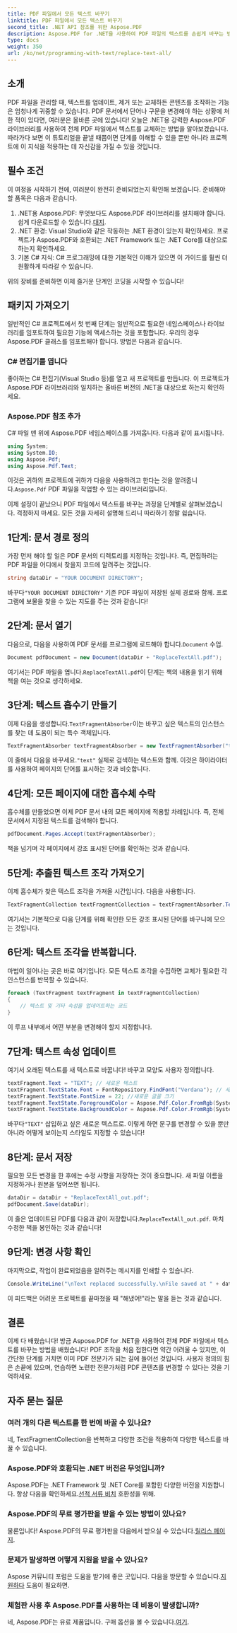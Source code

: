 ```yaml
---
title: PDF 파일에서 모든 텍스트 바꾸기
linktitle: PDF 파일에서 모든 텍스트 바꾸기
second_title: .NET API 참조를 위한 Aspose.PDF
description: Aspose.PDF for .NET을 사용하여 PDF 파일의 텍스트를 손쉽게 바꾸는 방법을 알아보세요. 코드 조각이 포함된 전체 가이드.
type: docs
weight: 350
url: /ko/net/programming-with-text/replace-text-all/
---
```

## 소개

PDF 파일을 관리할 때, 텍스트를 업데이트, 제거 또는 교체하든 콘텐츠를 조작하는 기능은 엄청나게 귀중할 수 있습니다. PDF 문서에서 단어나 구문을 변경해야 하는 상황에 처한 적이 있다면, 여러분은 올바른 곳에 있습니다! 오늘은 .NET용 강력한 Aspose.PDF 라이브러리를 사용하여 전체 PDF 파일에서 텍스트를 교체하는 방법을 알아보겠습니다. 따라가다 보면 이 튜토리얼을 끝낼 때쯤이면 단계를 이해할 수 있을 뿐만 아니라 프로젝트에 이 지식을 적용하는 데 자신감을 가질 수 있을 것입니다.

## 필수 조건

이 여정을 시작하기 전에, 여러분이 완전히 준비되었는지 확인해 보겠습니다. 준비해야 할 품목은 다음과 같습니다.

1.  .NET용 Aspose.PDF: 무엇보다도 Aspose.PDF 라이브러리를 설치해야 합니다. 쉽게 다운로드할 수 있습니다.[대지](https://releases.aspose.com/pdf/net/).
2. .NET 환경: Visual Studio와 같은 작동하는 .NET 환경이 있는지 확인하세요. 프로젝트가 Aspose.PDF와 호환되는 .NET Framework 또는 .NET Core를 대상으로 하는지 확인하세요.
3. 기본 C# 지식: C# 프로그래밍에 대한 기본적인 이해가 있으면 이 가이드를 훨씬 더 원활하게 따라갈 수 있습니다.

위의 장비를 준비하면 이제 즐거운 단계인 코딩을 시작할 수 있습니다!

## 패키지 가져오기

일반적인 C# 프로젝트에서 첫 번째 단계는 일반적으로 필요한 네임스페이스나 라이브러리를 임포트하여 필요한 기능에 액세스하는 것을 포함합니다. 우리의 경우 Aspose.PDF 클래스를 임포트해야 합니다. 방법은 다음과 같습니다.

### C# 편집기를 엽니다

좋아하는 C# 편집기(Visual Studio 등)를 열고 새 프로젝트를 만듭니다. 이 프로젝트가 Aspose.PDF 라이브러리와 일치하는 올바른 버전의 .NET을 대상으로 하는지 확인하세요.

### Aspose.PDF 참조 추가

C# 파일 맨 위에 Aspose.PDF 네임스페이스를 가져옵니다. 다음과 같이 표시됩니다.

```csharp
using System;
using System.IO;
using Aspose.Pdf;
using Aspose.Pdf.Text;
```

 이것은 귀하의 프로젝트에 귀하가 다음을 사용하려고 한다는 것을 알려줍니다.`Aspose.Pdf` PDF 파일을 작업할 수 있는 라이브러리입니다.

이제 설정이 끝났으니 PDF 파일에서 텍스트를 바꾸는 과정을 단계별로 살펴보겠습니다. 걱정하지 마세요. 모든 것을 자세히 설명해 드리니 따라하기 정말 쉽습니다.

## 1단계: 문서 경로 정의

가장 먼저 해야 할 일은 PDF 문서의 디렉토리를 지정하는 것입니다. 즉, 편집하려는 PDF 파일을 어디에서 찾을지 코드에 알려주는 것입니다. 

```csharp
string dataDir = "YOUR DOCUMENT DIRECTORY";
```

 바꾸다`"YOUR DOCUMENT DIRECTORY"` 기존 PDF 파일이 저장된 실제 경로와 함께. 프로그램에 보물을 찾을 수 있는 지도를 주는 것과 같습니다!

## 2단계: 문서 열기

 다음으로, 다음을 사용하여 PDF 문서를 프로그램에 로드해야 합니다.`Document` 수업.

```csharp
Document pdfDocument = new Document(dataDir + "ReplaceTextAll.pdf");
```

 여기서는 PDF 파일을 엽니다.`ReplaceTextAll.pdf`이 단계는 책의 내용을 읽기 위해 책을 여는 것으로 생각하세요.

## 3단계: 텍스트 흡수기 만들기

 이제 다음을 생성합니다.`TextFragmentAbsorber`이는 바꾸고 싶은 텍스트의 인스턴스를 찾는 데 도움이 되는 특수 객체입니다. 

```csharp
TextFragmentAbsorber textFragmentAbsorber = new TextFragmentAbsorber("text");
```

 이 줄에서 다음을 바꾸세요.`"text"` 실제로 검색하는 텍스트와 함께. 이것은 하이라이터를 사용하여 페이지의 단어를 표시하는 것과 비슷합니다.

## 4단계: 모든 페이지에 대한 흡수체 수락

흡수체를 만들었으면 이제 PDF 문서 내의 모든 페이지에 적용할 차례입니다. 즉, 전체 문서에서 지정된 텍스트를 검색해야 합니다.

```csharp
pdfDocument.Pages.Accept(textFragmentAbsorber);
```

책을 넘기며 각 페이지에서 강조 표시된 단어를 확인하는 것과 같습니다.

## 5단계: 추출된 텍스트 조각 가져오기

이제 흡수체가 찾은 텍스트 조각을 가져올 시간입니다. 다음을 사용합니다.

```csharp
TextFragmentCollection textFragmentCollection = textFragmentAbsorber.TextFragments;
```

여기서는 기본적으로 다음 단계를 위해 확인한 모든 강조 표시된 단어를 바구니에 모으는 것입니다.

## 6단계: 텍스트 조각을 반복합니다.

마법이 일어나는 곳은 바로 여기입니다. 모든 텍스트 조각을 수집하면 교체가 필요한 각 인스턴스를 반복할 수 있습니다. 

```csharp
foreach (TextFragment textFragment in textFragmentCollection)
{
    // 텍스트 및 기타 속성을 업데이트하는 코드
}
```

이 루프 내부에서 어떤 부분을 변경해야 할지 지정합니다.

## 7단계: 텍스트 속성 업데이트

여기서 오래된 텍스트를 새 텍스트로 바꿉니다! 바꾸고 모양도 사용자 정의합니다.

```csharp
textFragment.Text = "TEXT"; // 새로운 텍스트
textFragment.TextState.Font = FontRepository.FindFont("Verdana"); // 새로운 글꼴
textFragment.TextState.FontSize = 22; //새로운 글꼴 크기
textFragment.TextState.ForegroundColor = Aspose.Pdf.Color.FromRgb(System.Drawing.Color.Blue); // 텍스트 색상
textFragment.TextState.BackgroundColor = Aspose.Pdf.Color.FromRgb(System.Drawing.Color.Green); // 배경색
```

 바꾸다`"TEXT"` 삽입하고 싶은 새로운 텍스트로. 이렇게 하면 문구를 변경할 수 있을 뿐만 아니라 어떻게 보이는지 스타일도 지정할 수 있습니다!

## 8단계: 문서 저장

필요한 모든 변경을 한 후에는 수정 사항을 저장하는 것이 중요합니다. 새 파일 이름을 지정하거나 원본을 덮어쓰면 됩니다. 

```csharp
dataDir = dataDir + "ReplaceTextAll_out.pdf";
pdfDocument.Save(dataDir);
```

 이 줄은 업데이트된 PDF를 다음과 같이 저장합니다.`ReplaceTextAll_out.pdf`. 마치 수정한 책을 봉인하는 것과 같습니다!

## 9단계: 변경 사항 확인

마지막으로, 작업이 완료되었음을 알려주는 메시지를 인쇄할 수 있습니다. 

```csharp
Console.WriteLine("\nText replaced successfully.\nFile saved at " + dataDir);
```

이 피드백은 어려운 프로젝트를 끝마쳤을 때 "해냈어!"라는 말을 듣는 것과 같습니다.

## 결론

이제 다 배웠습니다! 방금 Aspose.PDF for .NET을 사용하여 전체 PDF 파일에서 텍스트를 바꾸는 방법을 배웠습니다! PDF 조작을 처음 접한다면 약간 어려울 수 있지만, 이 간단한 단계를 거치면 이미 PDF 전문가가 되는 길에 들어선 것입니다. 사용자 정의의 힘은 손끝에 있으며, 연습하면 노련한 전문가처럼 PDF 콘텐츠를 변경할 수 있다는 것을 기억하세요.

## 자주 묻는 질문

### 여러 개의 다른 텍스트를 한 번에 바꿀 수 있나요?
네, TextFragmentCollection을 반복하고 다양한 조건을 적용하여 다양한 텍스트를 바꿀 수 있습니다.

### Aspose.PDF와 호환되는 .NET 버전은 무엇입니까?
 Aspose.PDF는 .NET Framework 및 .NET Core를 포함한 다양한 버전을 지원합니다. 항상 다음을 확인하세요.[선적 서류 비치](https://reference.aspose.com/pdf/net/) 호환성을 위해.

### Aspose.PDF의 무료 평가판을 받을 수 있는 방법이 있나요?
 물론입니다! Aspose.PDF의 무료 평가판을 다음에서 받으실 수 있습니다.[릴리스 페이지](https://releases.aspose.com/).

### 문제가 발생하면 어떻게 지원을 받을 수 있나요?
 Aspose 커뮤니티 포럼은 도움을 받기에 좋은 곳입니다. 다음을 방문할 수 있습니다.[지원하다](https://forum.aspose.com/c/pdf/10) 도움이 필요하면.

### 체험판 사용 후 Aspose.PDF를 사용하는 데 비용이 발생합니까?
 네, Aspose.PDF는 유료 제품입니다. 구매 옵션을 볼 수 있습니다.[여기](https://purchase.aspose.com/buy).